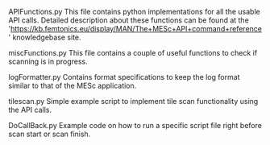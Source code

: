 APIFunctions.py
This file contains python implementations for all the usable API calls.
Detailed description about these functions can be found at the 'https://kb.femtonics.eu/display/MAN/The+MESc+API+command+reference' knowledgebase site.


miscFunctions.py
This file contains a couple of useful functions to check if scanning is in progress.


logFormatter.py
Contains format specifications to keep the log format similar to that of the MESc application.


tilescan.py
Simple example script to implement tile scan functionality using the API calls.


DoCallBack.py
Example code on how to run a specific script file right before scan start or scan finish.
